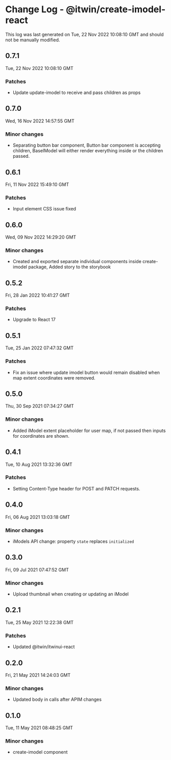 # Change Log - @itwin/create-imodel-react

This log was last generated on Tue, 22 Nov 2022 10:08:10 GMT and should not be manually modified.

## 0.7.1
Tue, 22 Nov 2022 10:08:10 GMT

### Patches

- Update update-imodel to receive and pass children as props

## 0.7.0
Wed, 16 Nov 2022 14:57:55 GMT

### Minor changes

- Separating button bar component, Button bar component is accepting children, BaseIModel will either render everything inside or the children passed.

## 0.6.1
Fri, 11 Nov 2022 15:49:10 GMT

### Patches

- Input element CSS issue fixed

## 0.6.0
Wed, 09 Nov 2022 14:29:20 GMT

### Minor changes

- Created and exported separate individual components inside create-imodel package, Added story to the storybook

## 0.5.2
Fri, 28 Jan 2022 10:41:27 GMT

### Patches

- Upgrade to React 17

## 0.5.1
Tue, 25 Jan 2022 07:47:32 GMT

### Patches

- Fix an issue where update imodel button would remain disabled when map extent coordinates were removed.

## 0.5.0
Thu, 30 Sep 2021 07:34:27 GMT

### Minor changes

- Added iModel extent placeholder for user map, if not passed then inputs for coordinates are shown.

## 0.4.1
Tue, 10 Aug 2021 13:32:36 GMT

### Patches

- Setting Content-Type header for POST and PATCH requests.

## 0.4.0
Fri, 06 Aug 2021 13:03:18 GMT

### Minor changes

- iModels API change: property `state` replaces `initialized`

## 0.3.0
Fri, 09 Jul 2021 07:47:52 GMT

### Minor changes

- Upload thumbnail when creating or updating an iModel

## 0.2.1
Tue, 25 May 2021 12:22:38 GMT

### Patches

- Updated @itwin/itwinui-react

## 0.2.0
Fri, 21 May 2021 14:24:03 GMT

### Minor changes

- Updated body in calls after APIM changes

## 0.1.0
Tue, 11 May 2021 08:48:25 GMT

### Minor changes

- create-imodel component

